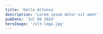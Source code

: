 ```yaml
---
title: 'Hello Alfonso'
description: 'Lorem ipsum dolor sit amet'
pubDate: 'Jul 08 2024'
heroImage: '/slt-logo.jpg'
---
```


<Person name="Alfonso" country="Mexico" />
